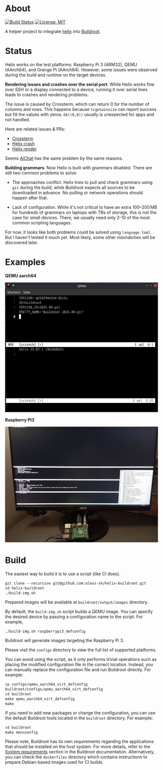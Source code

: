 # About

[![Build Status](https://gitlab.com/alexs-sh/helix-buildroot/badges/master/pipeline.svg)](https://gitlab.com/alexs-sh/helix-buildroot/-/commits/master)
[![License: MIT](https://img.shields.io/badge/License-MIT-yellow.svg)](https://opensource.org/licenses/MIT)

A helper project to integrate [helix](https://github.com/helix-editor/helix) into
[Buildroot](https://buildroot.org/).


# Status

Helix works on the test platforms: Raspberry Pi 3 (ARM32), QEMU (AArch64), and
Orange Pi (AArch64). However, some issues were observed during the build and
runtime on the target devices.

**Rendering issues and crashes over the serial port**. While Helix works fine over
SSH or a display connected to a device, running it over serial lines leads to
crashes and rendering problems.

The issue is caused by Crossterm, which can return 0 for the number of columns
and rows. This happens because `tcgetwinsize` can report success but fill
the values with zeros. `Ok((0,0))` usually is unexpected for apps and not handled.

Here are related issues & PRs:
- [Crossterm](https://github.com/crossterm-rs/crossterm/pull/1007)
- [Helix crash](https://github.com/helix-editor/helix/pull/14050)
- [Helix render](https://github.com/helix-editor/helix/issues/14101)

Seems [AiChat](https://github.com/sigoden/aichat/pull/1366) has the same problem by the same reasons.


**Building grammars**. Now Helix is built with grammars disabled. There are still two common problems to solve:

- The approaches conflict. Helix tries to pull and check grammars using `git`
during the build, while Buildroot expects all sources to be downloaded in
advance. No pulling or network operations should happen after that.

- Lack of configuration. While it's not critical to have an extra 100–200 MB
for hundreds of grammars on laptops with TBs of storage, this is not the case
for small devices. There, we usually need only 2-10 of the most common scripting
languages.

For now, it looks like both problems could be solved using `language.toml`.
But I haven't tested it much yet. Most likely, some other mismatches will be
discovered later.

# Examples

**QEMU aarch64**

![QEMU](./pics/qemu.png "QEMU")

**Raspberry PI3**

![Raspberry PI](./pics/rpi.png "Raspberry PI3")

# Build

The easiest way to build it is to use a script (like CI does).

```
git clone --recursive git@github.com:alexs-sh/helix-buildroot.git
cd helix-buildroot
./build-img.sh
```
Prepared images will be available at `buildroot/output/images` directory.

By default, the `build-img.sh` script builds a QEMU image. You can specify the
desired device by passing a configuration name to the script. For example,

```
./build-img.sh raspberrypi3_defconfig
```
Buildroot will generate images targeting the Raspberry Pi 3.

Please visit the `configs` directory to view the full list of supported platforms.

You can avoid using the script, as it only performs trivial operations such as
placing the modified configuration file in the correct location. Instead, you
can manually replace the configuration file and run Buildroot directly. For
example:

```
cp configs/qemu_aarch64_virt_defconfig buildroot/configs/qemu_aarch64_virt_defconfig
cd buildroot
make qemu_aarch64_virt_defconfig
make
```

If you need to add new packages or change the configuration, you can use the
default Buildroot tools located in the `buildroot` directory. For example:

```
cd buildroot
make menuconfig
```

Please note, Buildroot has its own requirements regarding the applications that
should be installed on the host system. For more details, refer to the [System requirements](https://buildroot.org/downloads/manual/manual.html#requirement)
section in the Buildroot documentation. Alternatively, you can check the
`dockerfiles` directory which contains instructions to prepare Debian-based
images used for CI builds.
